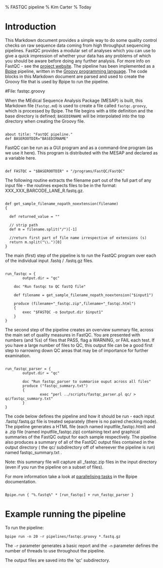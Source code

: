 % FASTQC pipeline
% Kim Carter
% Today

# Introduction

This Markdown document provides a simple way to do some quality control checks on raw sequence data coming from high throughput sequencing pipelines. FastQC provides a modular set of analyses which you can use to give a quick impression of whether your data has any problems of which you should be aware before doing any further analysis. For more info on FastQC - see the [project website](http://www.bioinformatics.babraham.ac.uk/projects/fastqc/). The pipeline has been implemented as a [Bpipe](http://docs.bpipe.org/) pipeline, written in the [Groovy programming language](http://www.groovy-lang.org/). The code blocks in this Markdown document are parsed and used to create the Groovy file that is used by Bpipe to run the pipeline.

#File: fastqc.groovy

When the MEdical Sequence Analysis Package (MESAP) is built, this Markdown file (```fastqc.md```) is used to create a file called ```fastqc.groovy```, which is processed by Bpipe. The file begins with a title definition and the base directory is defined; ```BASEDIRNAME``` will be interpolated into the top directory when creating the Groovy file.

~~~~{.java}

about title: "FastQC pipeline."
def BASEROOTDIR="BASEDIRNAME"

~~~~

FastQC can be run as a GUI program and as a command-line program (as we use it here). This program is distributed with the MESAP and declared as a variable here.

~~~~{.java}

def FASTQC = "$BASEROOTDIR" + "/programs/FastQC/FastQC"

~~~~

The following routine extracts the filename part out of the full part of any input file - the routines expects files to be in the format: XXX_XXX_BARCODE_LANE_R<NUM>.fastq.gz.

~~~~{.java}

def get_sample_filename_nopath_noextension(filename)
{

  def returned_value = ""

  // strip path
  def m = filename.split("/")[-1]

  //return first part of file name irrespective of extensions (s)
  return m.split("\\.")[0]
}

~~~~

The main (first) step of the pipeline is to run the FastQC program over each of the individual input .fastq / .fastq.gz files.

~~~~{.java}

run_fastqc = {
        output.dir = "qc"
	
	doc "Run fastqc to QC fastQ file"

	def filename = get_sample_filename_nopath_noextension("$input1")

	produce (filename+"_fastqc.zip",filename+"_fastqc.html")
	{
		exec "$FASTQC -o $output.dir $input1" 
	}
}

~~~~

The second step of the pipeline creates an overview summary file, across the main set of quality measures in FastQC. You are presented with numbers (and %s) of files that PASS, flag a WARNING, or FAIL each test. If you have a large number of files to QC, this output file can be a good first step to narrowing down QC areas that may be of importance for further examination. 

~~~~{.java}

run_fastqc_parser = {
        output.dir = "qc"

        doc "Run fastqc_parser to summarise ouput across all files"
        produce ("fastqc_summary.txt")
        {
                exec "perl ../scripts/fastqc_parser.pl qc/ > qc/fastqc_summary.txt"
        }
}

~~~~

The code below defines the pipeline and how it should be run - each input .fastq/.fastq.gz file is treated separately (there is no paired checking mode). The pipeline generates a HTML file (each named inputfile_fastqc.html) and a .zip file (named inputfile_fastqc.zip) containing text and graphical summaries of the FastQC output for each sample respectively. The pipeline also produces a summary of all of the FastQC output files contained in the output directory ( the qc/ subdirectory off of whereever the pipeline is run) named fastqc_summary.txt . 

Note: this summary file will capture all _fastqc.zip files in the input directory (even if you run the pipeline on a subset of files).

For more information take a look at [parallelising tasks](https://code.google.com/p/bpipe/wiki/ParallelTasks) in the Bpipe documentation.

~~~~{.java}

Bpipe.run { "%.fastq%" * [run_fastqc] + run_fastqc_parser }

~~~~

# Example running the pipeline

To run the pipeline:

~~~~{.bash}
bpipe run -n 20 -r pipelines/fastqc.groovy *.fastq.gz
~~~~

The ```-r``` parameter generates a basic report and the ```-n``` parameter defines the number of threads to use throughout the pipeline.

The output files are saved into the 'qc' subdirectory.

